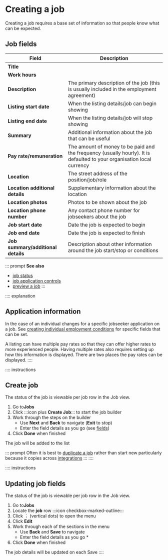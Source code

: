 # Creating a job

Creating a job requires a base set of information so that people know what can be expected.

## Job fields

| **Field**                          | **Description**                                                                                                        |
|------------------------------------|------------------------------------------------------------------------------------------------------------------------|
| **Title**                          |                                                                                                                        |
| **Work hours**                     |                                                                                                                        |
| **Description**                    | The primary description of the job (this is usually included in the employment agreement)                              |
| **Listing start date**             | When the listing details/job can begin showing                                                                         |
| **Listing end date**               | When the listing details/job will stop showing                                                                         |
| **Summary**                        | Additional information about the job that can be useful                                                                |
| **Pay rate/remuneration**          | The amount of money to be paid and the frequency (usually hourly). It is defaulted to your organisation local currency |
| **Location**                       | The street address of the position/job/role                                                                            |
| **Location additional details**    | Supplementary information about the location                                                                           |
| **Location photos**                | Photos to be shown about the job                                                                                       |
| **Location phone number**          | Any contact phone number for jobseekers about the job                                                                  |
| **Job start date**                 | Date the job is expected to begin                                                                                      |
| **Job end date**                   | Date the job is expected to finish                                                                                     |
| **Job summary/additional details** | Description about other information around the job start/stop or conditions                                            |

::: prompt
**See also**

* [job status](job-status)
* [job application controls](job-application-controls)
* [preview a job](previewing-a-job)
:::

:::: explanation
## Application information

In the case of an individual changes for a specific jobseeker application on a job.
See [creating individual employment conditions](creating-individual-employment-conditions) for specific fields that can
be set.

A listing can have multiple pay rates so that they can offer higher rates to more experienced people. Having multiple
rates also requires setting up how this information is displayed. There are two places the pay rates can be displayed.
::::

:::: instructions
## Create job

The status of the job is viewable per job row in the Job view.

1. Go to**Jobs**
2. Click :::icon plus **Create Job**:::  to start the job builder
3. Work through the steps on the builder
   * Use **Next** and **Back** to navigate (**Exit** to stop)
   * Enter the field details as you go (see [fields](#job-fields))
4. Click **Done** when finished

The job will be added to the list

::: prompt
Often it is best to [duplicate a job](duplicate-a-job.md) rather than start new particularly because it copies across [integrations](../integrations/integrations.md)
:::
::::

:::: instructions
## Updating job fields

The status of the job is viewable per job row in the Job view.

1. Go to**Jobs**
2. Locate the **job** row :::icon checkbox-marked-outline:::
3. Click &vellip; (vertical dots) to open the menu
4. Click **Edit**
5. Work through each of the sections in the menu
   * Use **Back** and **Save** to navigate
   * Enter the field details as you go
     * 
6. Click **Done** when finished

The job details will be updated on each Save
::::
